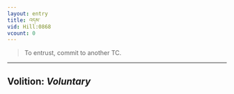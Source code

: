 ```yaml
---
layout: entry
title: འདམ་
vid: Hill:0868
vcount: 0
---
```

> To entrust, commit to another TC\.

---
Volition: _Voluntary_
---

